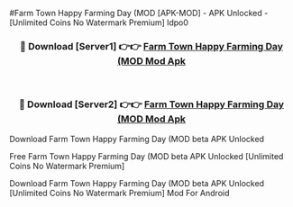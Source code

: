 #Farm Town Happy Farming Day (MOD [APK-MOD] - APK Unlocked - [Unlimited Coins No Watermark Premium] ldpo0



<div align="center">

<h3>🔴 Download [Server1] 👉👉 <a href="https://momento.my/?title=Farm_Town_Happy_Farming_Day_(MOD">Farm Town Happy Farming Day (MOD Mod Apk</a></h3><br>

<h3>🔴 Download [Server2] 👉👉 <a href="https://momento.my/?title=Farm_Town_Happy_Farming_Day_(MOD">Farm Town Happy Farming Day (MOD Mod Apk</a></h3>
</div>



Download Farm Town Happy Farming Day (MOD beta APK Unlocked

Free Farm Town Happy Farming Day (MOD beta APK Unlocked [Unlimited Coins No Watermark Premium]

Download Farm Town Happy Farming Day (MOD beta APK Unlocked [Unlimited Coins No Watermark Premium] Mod For Android
